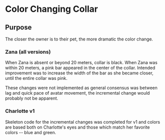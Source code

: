 # Color Changing Collar

## Purpose

The closer the owner is to their pet, the more dramatic the color change. 

### Zana (all versions)

When Zana is absent or beyond 20 meters, collar is black. When Zana was within 20 meters, a pink bar appeared in the center of the collar. Intended improvement was to increase the width of the bar as she became closer, until the entire collar was pink. 

These changes were not implemented as general consensus was between lag and quick pace of avatar movement, the incremental change would probably not be apparent.

### Charlotte v1

Skeleton code for the incremental changes was completed for v1 and colors are based both on Charlotte's eyes and those which match her favorite colors -- blue and green.